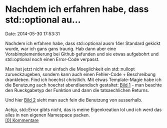 Nachdem ich erfahren habe, dass std::optional au\...
====================================================

Date: 2014-05-30 17:53:31

Nachdem ich erfahren habe, dass std::optional ausm 14er Standard gekickt
wurde, war ich gans gans traurig. Hab dann aber eine
Vorabimplementierung bei Github gefunden und sie etwas aufgebohrt und
std::optional noch einen Error-Code verpasst.

Man hat jetzt nicht nur einfach die Moeglichkeit ein std::nullopt
zurueckzugeben, sondern kann auch einen Fehler-Code + Beschreibung
drankleben. Find ich hoechst christlich. Mit etwas Template-Magie habe
ich die Benutzung auch hoechst abendlaendisch gestaltet: [Bild
1](http://fettemama.org:6502/bf0426908b550f9eacb90d55285a3b71) - man
beachte den Rueckgabetyp der Funktion und dann die tatsaechlichen
Returns.

Und hier [Bild
2](http://fettemama.org:6502/09b588b3ce6d5b9f2a49b5f9fb73b3d9) sieht man
auch fein die Benutzung von ausserhalb.

Achja, std::Error gibts nicht, das is meine Eigenkreation lol und ich
werd das alles in nen eigenen Namespace packen.\
[\[0\] Kommentare](http://fettemama.org/p/949)
